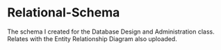 # Relational-Schema
The schema I created for the Database Design and Administration class. Relates with the Entity Relationship Diagram also uploaded.
